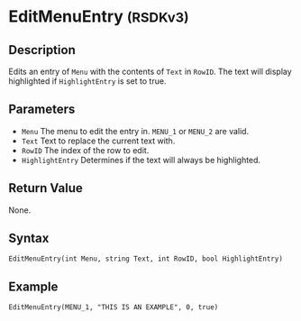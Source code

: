 # EditMenuEntry <small>(RSDKv3)</small>

## Description
Edits an entry of `Menu` with the contents of `Text` in `RowID`. The text will display highlighted if `HighlightEntry` is set to true.

## Parameters
- `Menu`
The menu to edit the entry in. `MENU_1` or `MENU_2` are valid.
- `Text`
Text to replace the current text with.
- `RowID`
The index of the row to edit.
- `HighlightEntry`
Determines if the text will always be highlighted.

## Return Value
None.

## Syntax
```
EditMenuEntry(int Menu, string Text, int RowID, bool HighlightEntry)
```

## Example
```
EditMenuEntry(MENU_1, "THIS IS AN EXAMPLE", 0, true)
```